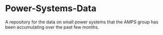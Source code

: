 # Power-Systems-Data
A repository for the data on small power systems that the AMPS group has been accumulating over the past few months.

